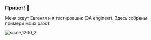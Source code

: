 ### Привет! 👋
Меня зовут Евгения и я тестировщик (QA engineer). Здесь собраны примеры моих работ.

![scale_1200_2](https://github.com/EvgeniaRazumovskaya/EvgeniaRazumovskaya/assets/154015440/9ee9d007-7689-4b80-9e9b-057b1bf4ee26)


<!--
**EvgeniaRazumovskaya/EvgeniaRazumovskaya** is a ✨ _special_ ✨ repository because its `README.md` (this file) appears on your GitHub profile.


